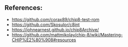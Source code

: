 ## References:
- https://github.com/corax89/chip8-test-rom
- https://github.com/Skosulor/c8int 
- https://johnearnest.github.io/chip8Archive/
- https://github.com/mattmikolay/chip-8/wiki/Mastering-CHIP%E2%80%908#resources 
